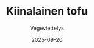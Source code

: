 ---
title: "Kiinalainen tofu"
image: "https://vegaanibotti.lauravuo.me/2025/09/2025-09-20_small.png"
date: 2025-09-20
receipt_url: "https://vegeviettelys.fi/kiinalainen-tofu/"
author: "Vegeviettelys"
---